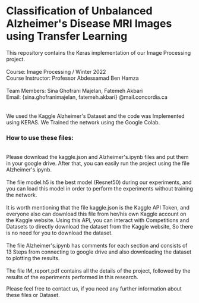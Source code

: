 # Classification of Unbalanced Alzheimer's Disease MRI Images using Transfer Learning
This repository contains the Keras implementation of our Image Processing project.
<br/>
<br/> Course: Image Processing / Winter 2022
<br/> Course Instructor: Professor Abdessamad Ben Hamza
<br/>
<br/> Team Members: Sina Ghofrani Majelan, Fatemeh Akbari
<br/> Email: {sina.ghofranimajelan, fatemeh.akbari} @mail.concordia.ca
<br/>
<br/>
<br/>
We used the Kaggle Alzheimer's Dataset and the code was Implemented using KERAS. 
We Trained the network using the Google Colab.
<br/>
### How to use these files:
<br/>Please download the kaggle.json and Alzheimer's.ipynb files and put them in your google drive. After that, you can easily run the project using the file Alzheimer's.ipynb.
<br/>
<br/>The file model.h5 is the best model (Resnet50) during our experiments, and you can load this model in order to perform the experiments without training the network.
<br/>
<br/>It is worth mentioning that the file kaggle.json is the Kaggle API Token, and everyone also can download this file from her/his own Kaggle account on the Kaggle website. Using this API, you can interact with Competitions and Datasets to directly download the dataset from the Kaggle website, So there is no need for you to download the dataset.
<br/>
<br/>The file Alzheimer's.ipynb has comments for each section and consists of 13 Steps from connecting to google drive and also downloading the dataset to plotting the results.
<br/>
<br/>The file IM_report.pdf contains all the details of the project, followed by the results of the experiments performed in this research. 

Please feel free to contact us, if you need any further information about these files or Dataset.



